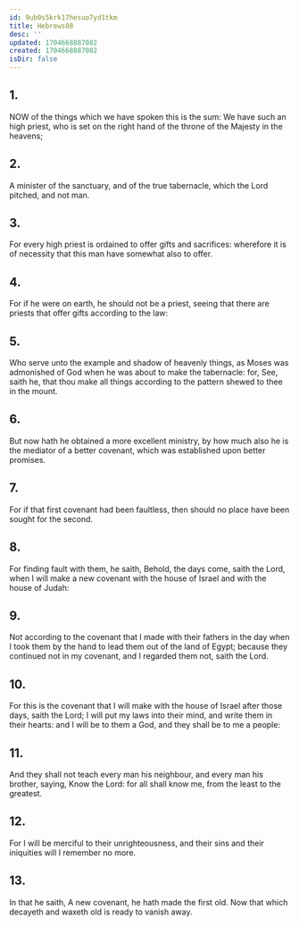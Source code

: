 ```yaml
---
id: 9ub0s5krk17hesuo7yd1tkm
title: Hebrews08
desc: ''
updated: 1704668887082
created: 1704668887082
isDir: false
---
```

## 1.
NOW of the things which we have spoken this is the sum: We have such an high priest, who is set on the right hand of the throne of the Majesty in the heavens;
## 2.
A minister of the sanctuary, and of the true tabernacle, which the Lord pitched, and not man.
## 3.
For every high priest is ordained to offer gifts and sacrifices: wherefore it is of necessity that this man have somewhat also to offer.
## 4.
For if he were on earth, he should not be a priest, seeing that there are priests that offer gifts according to the law:
## 5.
Who serve unto the example and shadow of heavenly things, as Moses was admonished of God when he was about to make the tabernacle: for, See, saith he, that thou make all things according to the pattern shewed to thee in the mount.
## 6.
But now hath he obtained a more excellent ministry, by how much also he is the mediator of a better covenant, which was established upon better promises.
## 7.
For if that first covenant had been faultless, then should no place have been sought for the second.
## 8.
For finding fault with them, he saith, Behold, the days come, saith the Lord, when I will make a new covenant with the house of Israel and with the house of Judah:
## 9.
Not according to the covenant that I made with their fathers in the day when I took them by the hand to lead them out of the land of Egypt; because they continued not in my covenant, and I regarded them not, saith the Lord.
## 10.
For this is the covenant that I will make with the house of Israel after those days, saith the Lord; I will put my laws into their mind, and write them in their hearts: and I will be to them a God, and they shall be to me a people:
## 11.
And they shall not teach every man his neighbour, and every man his brother, saying, Know the Lord: for all shall know me, from the least to the greatest.
## 12.
For I will be merciful to their unrighteousness, and their sins and their iniquities will I remember no more.
## 13.
In that he saith, A new covenant, he hath made the first old. Now that which decayeth and waxeth old is ready to vanish away.

